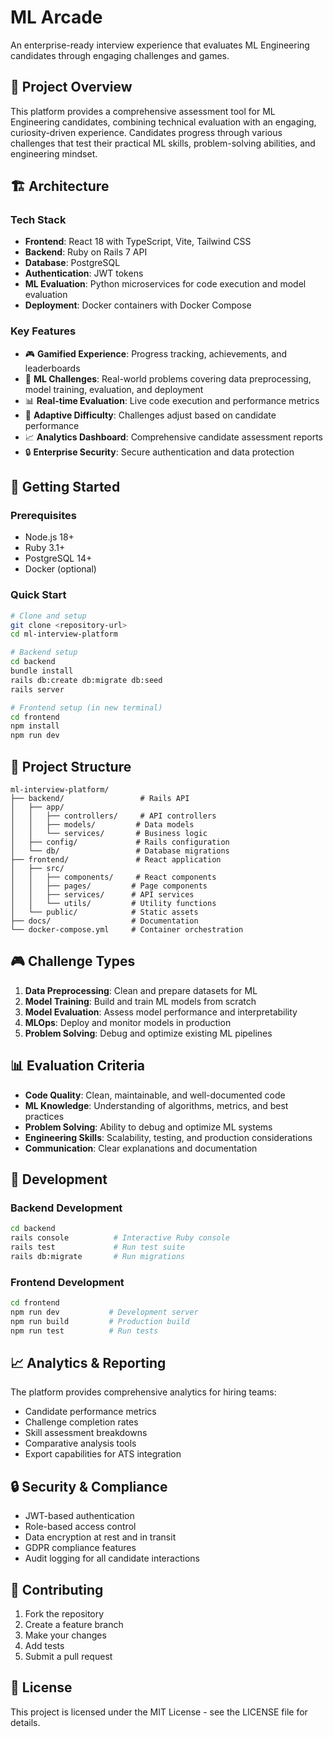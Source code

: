 # ML Arcade

An enterprise-ready interview experience that evaluates ML Engineering candidates through engaging challenges and games.

## 🎯 Project Overview

This platform provides a comprehensive assessment tool for ML Engineering candidates, combining technical evaluation with an engaging, curiosity-driven experience. Candidates progress through various challenges that test their practical ML skills, problem-solving abilities, and engineering mindset.

## 🏗️ Architecture

### Tech Stack
- **Frontend**: React 18 with TypeScript, Vite, Tailwind CSS
- **Backend**: Ruby on Rails 7 API
- **Database**: PostgreSQL
- **Authentication**: JWT tokens
- **ML Evaluation**: Python microservices for code execution and model evaluation
- **Deployment**: Docker containers with Docker Compose

### Key Features
- 🎮 **Gamified Experience**: Progress tracking, achievements, and leaderboards
- 🧠 **ML Challenges**: Real-world problems covering data preprocessing, model training, evaluation, and deployment
- 📊 **Real-time Evaluation**: Live code execution and performance metrics
- 🎯 **Adaptive Difficulty**: Challenges adjust based on candidate performance
- 📈 **Analytics Dashboard**: Comprehensive candidate assessment reports
- 🔒 **Enterprise Security**: Secure authentication and data protection

## 🚀 Getting Started

### Prerequisites
- Node.js 18+
- Ruby 3.1+
- PostgreSQL 14+
- Docker (optional)

### Quick Start
```bash
# Clone and setup
git clone <repository-url>
cd ml-interview-platform

# Backend setup
cd backend
bundle install
rails db:create db:migrate db:seed
rails server

# Frontend setup (in new terminal)
cd frontend
npm install
npm run dev
```

## 📁 Project Structure

```
ml-interview-platform/
├── backend/                 # Rails API
│   ├── app/
│   │   ├── controllers/     # API controllers
│   │   ├── models/         # Data models
│   │   └── services/       # Business logic
│   ├── config/             # Rails configuration
│   └── db/                 # Database migrations
├── frontend/               # React application
│   ├── src/
│   │   ├── components/     # React components
│   │   ├── pages/         # Page components
│   │   ├── services/      # API services
│   │   └── utils/         # Utility functions
│   └── public/            # Static assets
├── docs/                  # Documentation
└── docker-compose.yml     # Container orchestration
```

## 🎮 Challenge Types

1. **Data Preprocessing**: Clean and prepare datasets for ML
2. **Model Training**: Build and train ML models from scratch
3. **Model Evaluation**: Assess model performance and interpretability
4. **MLOps**: Deploy and monitor models in production
5. **Problem Solving**: Debug and optimize existing ML pipelines

## 📊 Evaluation Criteria

- **Code Quality**: Clean, maintainable, and well-documented code
- **ML Knowledge**: Understanding of algorithms, metrics, and best practices
- **Problem Solving**: Ability to debug and optimize ML systems
- **Engineering Skills**: Scalability, testing, and production considerations
- **Communication**: Clear explanations and documentation

## 🔧 Development

### Backend Development
```bash
cd backend
rails console          # Interactive Ruby console
rails test             # Run test suite
rails db:migrate       # Run migrations
```

### Frontend Development
```bash
cd frontend
npm run dev           # Development server
npm run build         # Production build
npm run test          # Run tests
```

## 📈 Analytics & Reporting

The platform provides comprehensive analytics for hiring teams:
- Candidate performance metrics
- Challenge completion rates
- Skill assessment breakdowns
- Comparative analysis tools
- Export capabilities for ATS integration

## 🔒 Security & Compliance

- JWT-based authentication
- Role-based access control
- Data encryption at rest and in transit
- GDPR compliance features
- Audit logging for all candidate interactions

## 🤝 Contributing

1. Fork the repository
2. Create a feature branch
3. Make your changes
4. Add tests
5. Submit a pull request

## 📄 License

This project is licensed under the MIT License - see the LICENSE file for details.

